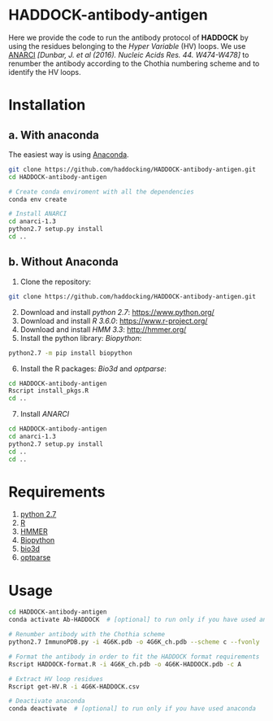 # HADDOCK-antibody-antigen

Here we provide the code to run the antibody protocol of **HADDOCK** by using the residues belonging to the *Hyper Variable* (HV) loops.
We use [ANARCI](http://opig.stats.ox.ac.uk/webapps/newsabdab/sabpred/anarci/) *[Dunbar, J. et al (2016). Nucleic Acids Res. 44. W474-W478]* to renumber the antibody according to the Chothia numbering scheme and to identify the HV loops.

# Installation
## a. With anaconda
The easiest way is using [Anaconda](https://www.anaconda.com/distribution/).

``` bash
git clone https://github.com/haddocking/HADDOCK-antibody-antigen.git
cd HADDOCK-antibody-antigen 

# Create conda enviroment with all the dependencies
conda env create 

# Install ANARCI
cd anarci-1.3
python2.7 setup.py install
cd ..
```

## b. Without Anaconda

1. Clone the repository: 
``` bash
git clone https://github.com/haddocking/HADDOCK-antibody-antigen.git
```
2. Download and install *python 2.7*: https://www.python.org/
3. Download and install *R 3.6.0*: https://www.r-project.org/
4. Download and install *HMM 3.3*: http://hmmer.org/
5. Install the python library: *Biopython*:
``` bash
python2.7 -m pip install biopython
```
6. Install the R packages: *Bio3d* and *optparse*:
``` bash
cd HADDOCK-antibody-antigen 
Rscript install_pkgs.R
cd ..
```
7. Install *ANARCI*
``` bash
cd HADDOCK-antibody-antigen
cd anarci-1.3
python2.7 setup.py install
cd ..
cd ..
```

# Requirements

1. [python 2.7](https://www.python.org/)
2. [R](https://www.r-project.org/)
3. [HMMER](http://hmmer.org/)
4. [Biopython](https://biopython.org/) 
5. [bio3d](http://thegrantlab.org/bio3d/index.php)  
6. [optparse](https://github.com/trevorld/r-optparse)

# Usage  

```bash
cd HADDOCK-antibody-antigen
conda activate Ab-HADDOCK  # [optional] to run only if you have used anaconda 

# Renumber antibody with the Chothia scheme
python2.7 ImmunoPDB.py -i 4G6K.pdb -o 4G6K_ch.pdb --scheme c --fvonly  

# Format the antibody in order to fit the HADDOCK format requirements
Rscript HADDOCK-format.R -i 4G6K_ch.pdb -o 4G6K-HADDOCK.pdb -c A  

# Extract HV loop residues
Rscript get-HV.R -i 4G6K-HADDOCK.csv 

# Deactivate anaconda
conda deactivate  # [optional] to run only if you have used anaconda 
```